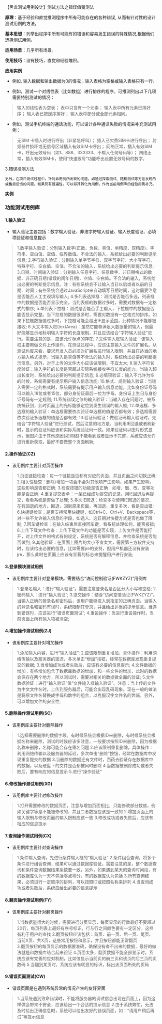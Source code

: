 【黑盒测试用例设计】测试方法之错误值猜测法

**原理**：基于经验和直觉推测程序中所有可能存在的各种错误, 从而有针对性的设计测试用例的方法。

**基本思想**：列举出程序中所有可能有的错误和容易发生错误的特殊情况,根据他们选择测试用例。

**适用场景**：几乎所有场景。

**使用技巧**：没有技巧，直觉和经验堆积。

**应用实例**

- 例如, 输入数据和输出数据为0的情况；输入表格为空格或输入表格只有一行。 

- 例如，测试一个对线性表（比如数组）进行排序的程序，可推测列出以下几项需要特别测试的情况：

> 输入的线性表为空表；
> 表中只含有一个元素；
> 输入表中所有元素已排好序；
> 输入表已按逆序排好；
> 输入表中部分或全部元素相同。

- 例如，测试手机终端的通话功能，可以设计各种通话失败的情况来补充测试用例：

> 无SIM 卡插入时进行呼出（非紧急呼叫）；
> 插入已欠费SIM卡进行呼出；
> 射频器件损坏或无信号区域插入有效SIM卡呼出；
> 网络正常，插入有效SIM卡，呼出无效号码（如1、888、333333、不输入任何号码等）；
> 网络正常，插入有效SIM卡，使用“快速拨号”功能呼出设置无效号码的数字。

3.错误推测方法

    另外，在项目测试过程中，针对非用例所发现的问题，如通过探索测试、随机测试等方法发现的或售后反馈的问题，如果具有普遍性，可以将其转化为用例，作为当前用例库的经验用例补充。

**实例**

### 功能测试用例库

#### 1.输入验证

- 输入验证主要包括：数字输入验证、非法字符输入验证、输入长度验证、必填项验证和信息提示

> 1.数字输入验证：分别输入数字(正数、负数、零值、单精度、双精度)、字符串、空白值、空值、临界数值。不合法的输入，系统给出必要的判断提示信息;
> 2.字符输入验证：分别输入单字节字符、双字节字符、大小写字符、特殊字符、空白值、空值。不合法的输入，系统给出必要的判断提示信息;
> 3.日期、时间输入验证：分别输入任意字符、任意数字、非日期格式的数据、非正确日期(错误的闰年日期)、空值、空白值。不合法的输入，系统给出必要的判断提示信息。注：有些系统会不让输入当日以后或者以前的日期、时间；有些系统会通过JavaScript来自动填写日期时间，这时需要注意是否能否人工主观填写输入;
> 4.多列表选择框：测试是否能否多选，列表框中的数据是否能否显示完全。当列表框的数据过多时，需要对数据有一定格式的排序;
> 5.单列表下拉框：测试是否能否手工输入，下拉框中的数据是否能否显示完整。当下拉框的数据很多时，需要对数据有一定格式的排序。如果下拉框数据值过多时，下拉框可能会超出IE显示范围，此种情况不能够被接收;
> 6.大文本输入框(textArea)：虽然它能够满足大数据量的输入，但最好能够显示地标明输入字符的长度限制，并且应该结合“字符输入验证”进行。需要注意的是，应该允许标点的存在;
> 7.文件输入框输入验证：该输入框主要用做文件上传操作。在测试过程中，应该注意输入文件的扩展名。从测试角度来看，要求开发人员必须对扩展名进行输入限制，并且在适当的地方输入格式提示。当输入是空值等不合法的输入时，系统给出必要的判断提示信息。另外，对于上传的文件大小应该做限制，不宜太大;
> 8.输入字符长度验证：输入字符的长度是否超过实际系统接收字符长度的能力。当输入超出长度时，系统给出必要的判断提示信息;
> 9.必填项验证：输入不允许为空的时候，系统需要有提示用户输入信息功能;
> 10.格式、规则输入验证：当输入需要一定的格式时，系统需要有提示用户输入信息功能。比如身份证号码可以输入18位或者15位，部分身份证最后一位为字母，身份证上生日与身份证号码有一定规则;
> 11.系统错误定位的输入验证：当输入存在问题时，被系统捕获到，此时页面上的光标能够定位到发生错误的输入框;
> 12.单选框、多选框的输入验证：单选框需要依次验证单选框的值是否都有效；多选框需要依次验证多选框的值是否都有效;
> 13.验证码验证：做验证码输入验证时，先结合“字符输入验证”进行测试，然后注意的地方是，当利用IE回退或者刷新时，显示的验证码应该和实际系统验证码一致。如果验证码以图片形式显示，但图片由于其他原因(如网络)不能看到或者显示不完整，系统应该允许进行重新获取，最好不要做整个页面刷新;

#### 2.操作验证(CZ)

- 该用例库主要针对页面操作

> 1.页面链接检查：每一个链接是否都有对应的页面，并且页面之间切换正确;
> 2.相关性检查：删除/增加一项会不会对其他项产生影响，如果产生影响，这些影响是否都正确;
> 3.检查按钮的功能是否正确：如增、删、改、查等功能是否正确;
> 4.重复提交表单：一条已经成功提交的记录，用IE回退后再提交，看看系统是否做了处理;
> 5.多次IE回退：检查多次使用IE回退的情况，在有回退的地方，回退，回到原来页面，再回退，重复多次，看是否出错;
> 6.快捷键检查：是否支持常用快捷键，如Ctrl+C、Ctrl+V、Backspace等，对一些不允许输入信息的字段，如选人、选日期对快捷方式是否也做了限制;
> 7.回车键检查：在输入结束后直接回车键，看系统处理如何，能否报错;
> 8.上传下载文件检查：上传下载文件的功能是否实现，上传文件是否能打开，对上传文件的格式有何规定，系统是否有解释信息，并检查系统是否能否做到;
> 9.其他验证：在页面上图片的大小不宜太大，需要第三方软件支持时，应该给出必要的信息，比如需要jre的支持，但用户机器还没有安装jre，那么此时在页面上应该有显著的标志来提醒用户进行安装;

#### 3.登录模块测试用例

- 该用例库主要针对登录模块。需要结合“访问控制验证(FWKZYZ)”用例库

> 1.登录名输入：进行“输入验证”。需要注意登录名是否区分大小写和空格;
> 2.密码输入：进行“输入验证”;
> 3.提交操作：结合“访问空值验证(FWKZYZ)”。当输入正确的登录名和密码后，该用户能够进入到指定的正确页面。当输入的登录名和密码有误时，系统限制其登录，并且给出适当的提示信息。当遇到错误时，应该进行“错误页面测试”;
> 4.重设操作：当进行重设操作时，当前页面上所有输入项被清空;

#### 4.增加操作测试用例(ZJ)

- 该用例库主要针对增加操作

> 1.添加输入内容，进行“输入验证”;
> 2.应该限制重复增加，具体操作：利用网络传输以及服务器的延迟，多次单击“增加”按钮，经常在数据库发现重复提交的数据;
> 3.当增加成功或者失败后，应该有必要的信息提示;
> 4.文件数据的增加：有些增加包含了数据库数据的增加，和一些文件的增加，此时的数据会保存在两个地方，所以测试时，需要对相关的数据做全面的验证;
> 5.文件数据验证：进行“输入验证”值“文件输入框输入验证”。注意：当上传的文件为中文文件名时，上传到服务器后，可能会出现乱码现象。现在一般的做法是将原文件名替换成字母和数字的组合，以克服汉字文件名的弊端，另外，可以增加文件的安全性;

#### 5.删除操作测试用例(SC)

- 该用例库主要针对删除操作

> 1.选择需要删除的数据字段。有时候系统会根据ID来删除，有时候系统会根据名称来删除，测试的时候应该多注意，一般要求按照ID来删除，因为根据名称来删除，名称可能会存在重名问题
> 2.应该限制重复删除。具体操作：利用网络传输以及服务器的延迟，多次单击“删除”按钮，经常在数据库中发现重复提交的数据
> 3.当删除的数据还有文件时，西药去验证存在数据库中的数据，以及硬盘下的文件是否都被同时删除
> 4.当数据被删除成功或者失败后，要有响应的信息提示
> 5.进行“操作验证”

#### 6.修改操作测试用例(XG)

- 该用例库主要针对修改操作

> 1.打开需要修改的数据页面，注意与增加页面相比，只能修改部分数值，例如关键字等是不能被修改的，并且二者数据应该是一致的
> 2.增加页面上的输入限制与修改页面的输入限制应该一致
> 3.修改成功或者失败后，应该有相应的信息提示

#### 7.查询操作测试用例(CX)

- 该用例库主要针对查询操作

> 1.条件输入查询，先进行条件输入框的“输入验证”
> 2.条件组合查询，将多个条件进行组合查询，结果可以通过数据库验证。需要注意的是，整个数据查询和条件查询数据结果条数要一致，另外，如果遇到某天的查询时间段，有的数据库认为一天不包括零点零分，有的数据库认为包括
> 3.所有查询结果，必须进行一定顺序的排列，可以按照ID或按照名称来排列
> 4.当查询成功或者失败后，系统应给出必要的信息提示

#### 8.翻页操作测试用例(FY)

- 该用例库主要针对翻页操作

> 1.当数据量很大的时候，需要进行分页显示，每页显示的行数最好不要超过20行，每页列表上最好有序号标识，行与行之间颜色要有一定区分，这样有利于用户的查找
> 2.翻页按钮应该包括：首页、前一页、后一页、尾页、当前X页、共X页，这些常用按钮和显示，并且按钮都能正常翻页  
> 3.翻页按钮的每页显示的数据要准确，确保没有查不出来的数据，最好的做法就是和数据库结合起来验证
> 4.页面太多，翻页数据不能全部显示时，系统应该有完善的应对机制，比如值显示当前页的前三页和该页的后三页的页数码
> 5.当翻到某页时，系统应该有明显的标识，标出该页面所处的页码

#### 9.错误页面测试(CW)

- 错误页面是在遇到系统异常的情况产生的友好界面

> 1.当系统遇到致命错误时，不能将服务器的调试信息出现在页面上，因为这样做会带来不安全，应该给出一个合适的提示信息
> 2.由于系统繁忙，无法及时给出正确信息时，系统可以给出友好的错误页面，如：“请用户稍后再试”等提示信息